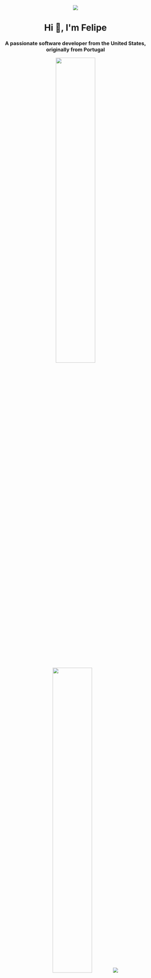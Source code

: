 <div id="header" align="center">
  <img src="https://media.giphy.com/media/bEs40jYsdQjmM/giphy-downsized.gif"/>
<h1 align="center">Hi 👋, I'm Felipe</h1>
<h3 align="center">A passionate software developer from the United States, originally from Portugal</h3>
</div>

<p align="center">
  <img height="50%" width="auto" src ="https://github-readme-stats.vercel.app/api?username=flipch&show_icons=true&count_private=true&theme=darcula&hide_border=true&hide=issues,contribs&bg_color=00000000">
  <img height="50%" width="auto" src ="https://github-readme-stats.vercel.app/api/top-langs/?username=flipch&layout=compact&hide_border=true&theme=darcula&bg_color=00000000&langs_count=6&hide=jupyter%20notebook,tex,css,php">
  <img src ="https://github-readme-streak-stats.herokuapp.com?user=flipch&theme=darcula&hide_border=true&background=FFFFFF00">
  <br>
  <br>
  <img align="center" src="https://spotify-recently-played-readme.vercel.app/api?user=21bidhtmtpdingwrxfoiwljoy" alt="flipch" />
</p>

